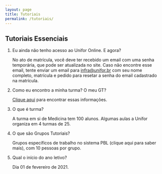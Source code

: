 ```yaml
---
layout: page
title: Tutoriais
permalink: /tutoriais/
---
```

## Tutoriais Essenciais

 1. Eu ainda não tenho acesso ao Unifor Online. E agora?  

	No ato de matrícula, você deve ter recebido um email com uma senha temporária, que pode ser atualizada no site. Caso não encontre esse email, tente enviar um email para [infra@unifor.br](mailto:infra@unifor.br) com seu nome completo, matrícula e pedido para resetar a senha do email cadastrado na matrícula.
 2. Como eu encontro a minha turma? O meu GT?  

	 [Clique aqui](https://raw.githubusercontent.com/t30unifor/t30/master/turmas.pdf) para encontrar essas informações.
 3. O que é turma?  

	A turma em si de Medicina tem 100 alunos. Algumas aulas a Unifor organiza em 4 turmas de 25.
 4. O que são Grupos Tutoriais?  

	 Grupos específicos de trabalho no sistema PBL (clique aqui para saber mais), com 10 pessoas por grupo. 
 5. Qual o início do ano letivo?  
	
	 Dia 01 de fevereiro de 2021.
<!--stackedit_data:
eyJoaXN0b3J5IjpbLTQyNTE1Nzc4MCwtMjA0ODQ2NjEyNl19
-->